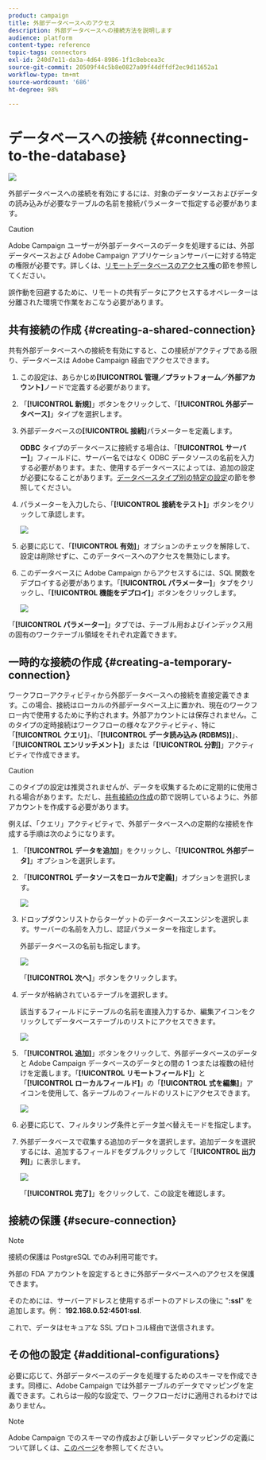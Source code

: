 ```yaml
---
product: campaign
title: 外部データベースへのアクセス
description: 外部データベースへの接続方法を説明します
audience: platform
content-type: reference
topic-tags: connectors
exl-id: 240d7e11-da3a-4d64-8986-1f1c8ebcea3c
source-git-commit: 20509f44c5b8e0827a09f44dffdf2ec9d11652a1
workflow-type: tm+mt
source-wordcount: '686'
ht-degree: 98%

---
```


# データベースへの接続 {#connecting-to-the-database}

![](../../assets/v7-only.svg)

外部データベースへの接続を有効にするには、対象のデータソースおよびデータの読み込みが必要なテーブルの名前を接続パラメーターで指定する必要があります。

>[!CAUTION]
>
>Adobe Campaign ユーザーが外部データベースのデータを処理するには、外部データベースおよび Adobe Campaign アプリケーションサーバーに対する特定の権限が必要です。詳しくは、[リモートデータベースのアクセス権](../../installation/using/remote-database-access-rights.md)の節を参照してください。
>
>誤作動を回避するために、リモートの共有データにアクセスするオペレーターは分離された環境で作業をおこなう必要があります。

## 共有接続の作成 {#creating-a-shared-connection}

共有外部データベースへの接続を有効にすると、この接続がアクティブである限り、データベースは Adobe Campaign 経由でアクセスできます。

1. この設定は、あらかじめ&#x200B;**[!UICONTROL 管理／プラットフォーム／外部アカウント]**&#x200B;ノードで定義する必要があります。
1. 「**[!UICONTROL 新規]**」ボタンをクリックして、「**[!UICONTROL 外部データベース]**」タイプを選択します。
1. 外部データベースの&#x200B;**[!UICONTROL 接続]**&#x200B;パラメーターを定義します。

   **ODBC** タイプのデータベースに接続する場合は、「**[!UICONTROL サーバー]**」フィールドに、サーバー名ではなく ODBC データソースの名前を入力する必要があります。また、使用するデータベースによっては、追加の設定が必要になることがあります。[データベースタイプ別の特定の設定](../../installation/using/configure-fda.md)の節を参照してください。

1. パラメーターを入力したら、「**[!UICONTROL 接続をテスト]**」ボタンをクリックして承認します。

   ![](assets/wf-external-account-create.png)

1. 必要に応じて、「**[!UICONTROL 有効]**」オプションのチェックを解除して、設定は削除せずに、このデータベースへのアクセスを無効にします。
1. このデータベースに Adobe Campaign からアクセスするには、SQL 関数をデプロイする必要があります。「**[!UICONTROL パラメーター]**」タブをクリックし、「**[!UICONTROL 機能をデプロイ]**」ボタンをクリックします。

   ![](assets/wf-external-account-functions.png)

「**[!UICONTROL パラメーター]**」タブでは、テーブル用およびインデックス用の固有のワークテーブル領域をそれぞれ定義できます。


## 一時的な接続の作成 {#creating-a-temporary-connection}

ワークフローアクティビティから外部データベースへの接続を直接定義できます。この場合、接続はローカルの外部データベース上に置かれ、現在のワークフロー内で使用するために予約されます。外部アカウントには保存されません。このタイプの定時接続はワークフローの様々なアクティビティ、特に「**[!UICONTROL クエリ]**」、「**[!UICONTROL データ読み込み (RDBMS)]**」、「**[!UICONTROL エンリッチメント]**」または「**[!UICONTROL 分割]**」アクティビティで作成できます。

>[!CAUTION]
>
>このタイプの設定は推奨されませんが、データを収集するために定期的に使用される場合があります。ただし、[共有接続の作成](#creating-a-shared-connection)の節で説明しているように、外部アカウントを作成する必要があります。

例えば、「クエリ」アクティビティで、外部データベースへの定期的な接続を作成する手順は次のようになります。

1. 「**[!UICONTROL データを追加]**」をクリックし、「**[!UICONTROL 外部データ]**」オプションを選択します。
1. 「**[!UICONTROL データソースをローカルで定義]**」オプションを選択します。

   ![](assets/wf_add_data_local_external_data.png)

1. ドロップダウンリストからターゲットのデータベースエンジンを選択します。サーバーの名前を入力し、認証パラメーターを指定します。

   外部データベースの名前も指定します。

   ![](assets/wf_add_data_local_external_data_param.png)

   「**[!UICONTROL 次へ]**」ボタンをクリックします。

1. データが格納されているテーブルを選択します。

   該当するフィールドにテーブルの名前を直接入力するか、編集アイコンをクリックしてデータベーステーブルのリストにアクセスできます。

   ![](assets/wf_add_data_local_external_data_select_table.png)

1. 「**[!UICONTROL 追加]**」ボタンをクリックして、外部データベースのデータと Adobe Campaign データベースのデータとの間の 1 つまたは複数の紐付けを定義します。「**[!UICONTROL リモートフィールド]**」と「**[!UICONTROL ローカルフィールド]**」の「**[!UICONTROL 式を編集]**」アイコンを使用して、各テーブルのフィールドのリストにアクセスできます。

   ![](assets/wf_add_data_local_external_data_join.png)

1. 必要に応じて、フィルタリング条件とデータ並べ替えモードを指定します。
1. 外部データベースで収集する追加のデータを選択します。追加データを選択するには、追加するフィールドをダブルクリックして「**[!UICONTROL 出力列]**」に表示します。

   ![](assets/wf_add_data_local_external_data_select.png)

   「**[!UICONTROL 完了]**」をクリックして、この設定を確認します。

## 接続の保護 {#secure-connection}

>[!NOTE]
>
>接続の保護は PostgreSQL でのみ利用可能です。

外部の FDA アカウントを設定するときに外部データベースへのアクセスを保護できます。

そのためには、サーバーアドレスと使用するポートのアドレスの後に &quot;**:ssl**&quot; を追加します。例： **192.168.0.52:4501:ssl**.

これで、データはセキュアな SSL プロトコル経由で送信されます。

## その他の設定 {#additional-configurations}

必要に応じて、外部データベースのデータを処理するためのスキーマを作成できます。同様に、Adobe Campaign では外部テーブルのデータでマッピングを定義できます。これらは一般的な設定で、ワークフローだけに適用されるわけではありません。

>[!NOTE]
>
>Adobe Campaign でのスキーマの作成および新しいデータマッピングの定義について詳しくは、[このページ](../../configuration/using/about-schema-edition.md)を参照してください。
